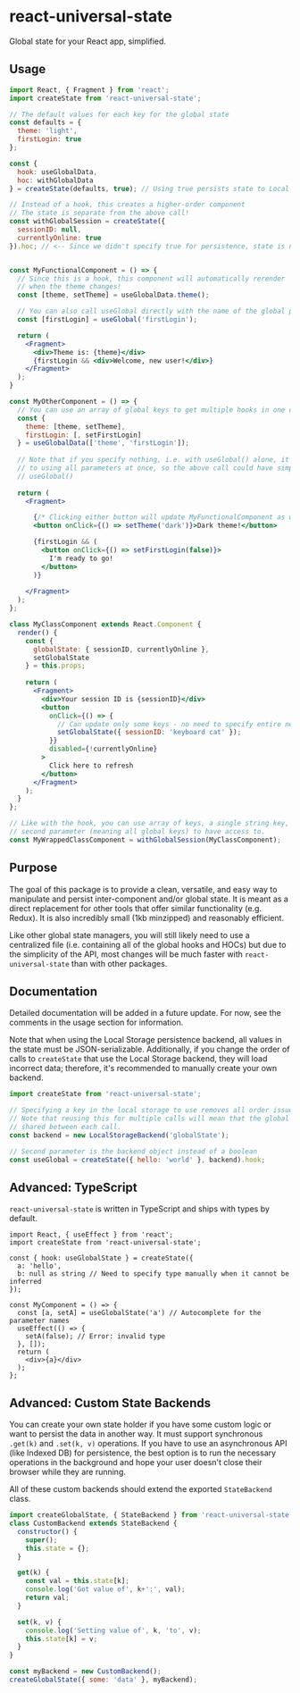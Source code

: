 # react-universal-state

Global state for your React app, simplified.

## Usage
```jsx
import React, { Fragment } from 'react';
import createState from 'react-universal-state';

// The default values for each key for the global state
const defaults = {
  theme: 'light',
  firstLogin: true
};

const {
  hook: useGlobalData,
  hoc: withGlobalData
} = createState(defaults, true); // Using true persists state to Local Storage

// Instead of a hook, this creates a higher-order component
// The state is separate from the above call!
const withGlobalSession = createState({
  sessionID: null,
  currentlyOnline: true
}).hoc; // <-- Since we didn't specify true for persistence, state is not saved


const MyFunctionalComponent = () => {
  // Since this is a hook, this component will automatically rerender
  // when the theme changes!
  const [theme, setTheme] = useGlobalData.theme();

  // You can also call useGlobal directly with the name of the global parameter
  const [firstLogin] = useGlobal('firstLogin');

  return (
    <Fragment>
      <div>Theme is: {theme}</div>
      {firstLogin && <div>Welcome, new user!</div>}
    </Fragment>
  );
}

const MyOtherComponent = () => {
  // You can use an array of global keys to get multiple hooks in one call!
  const {
    theme: [theme, setTheme],
    firstLogin: [, setFirstLogin]
  } = useGlobalData(['theme', 'firstLogin']);
  
  // Note that if you specify nothing, i.e. with useGlobal() alone, it defaults
  // to using all parameters at once, so the above call could have simply been
  // useGlobal()
  
  return (
    <Fragment>

      {/* Clicking either button will update MyFunctionalComponent as well */}
      <button onClick={() => setTheme('dark')}>Dark theme!</button>

      {firstLogin && (
        <button onClick={() => setFirstLogin(false)}>
          I'm ready to go!
        </button>
      )}
      
    </Fragment>
  );
};

class MyClassComponent extends React.Component {
  render() {
    const {
      globalState: { sessionID, currentlyOnline },
      setGlobalState
    } = this.props;
    
    return (
      <Fragment>
        <div>Your session ID is {sessionID}</div>
        <button
          onClick={() => {
            // Can update only some keys - no need to specify entire new state
            setGlobalState({ sessionID: 'keyboard cat' });
          }}
          disabled={!currentlyOnline}
        >
          Click here to refresh
        </button>
      </Fragment>
    );
  }
};

// Like with the hook, you can use array of keys, a single string key, or no
// second parameter (meaning all global keys) to have access to.
const MyWrappedClassComponent = withGlobalSession(MyClassComponent);
```

## Purpose
The goal of this package is to provide a clean, versatile, and easy way to manipulate and persist inter-component and/or global state. It is meant as a direct replacement for other tools that offer similar functionality (e.g. Redux). It is also incredibly small (1kb minzipped) and reasonably efficient.

Like other global state managers, you will still likely need to use a centralized file (i.e. containing all of the global hooks and HOCs) but due to the simplicity of the API, most changes will be much faster with `react-universal-state` than with other packages.

## Documentation
Detailed documentation will be added in a future update. For now, see the comments in the usage section for information.

Note that when using the Local Storage persistence backend, all values in the state must be JSON-serializable. Additionally, if you change the order of calls to `createState` that use the Local Storage backend, they will load incorrect data; therefore, it's recommended to manually create your own backend.
```js
import createState from 'react-universal-state';

// Specifying a key in the local storage to use removes all order issues
// Note that reusing this for multiple calls will mean that the global state is
// shared between each call.
const backend = new LocalStorageBackend('globalState');

// Second parameter is the backend object instead of a boolean
const useGlobal = createState({ hello: 'world' }, backend).hook;
```

## Advanced: TypeScript
`react-universal-state` is written in TypeScript and ships with types by default.
```tsx
import React, { useEffect } from 'react';
import createState from 'react-universal-state';

const { hook: useGlobalState } = createState({
  a: 'hello',
  b: null as string // Need to specify type manually when it cannot be inferred
});

const MyComponent = () => {
  const [a, setA] = useGlobalState('a') // Autocomplete for the parameter names
  useEffect(() => {
    setA(false); // Error: invalid type
  }, []);
  return (
    <div>{a}</div>
  );
};
```
## Advanced: Custom State Backends
You can create your own state holder if you have some custom logic or want to persist the data in another way. It must support synchronous `.get(k)` and `.set(k, v)` operations. If you have to use an asynchronous API (like Indexed DB) for persistence, the best option is to run the necessary operations in the background and hope your user doesn't close their browser while they are running.

All of these custom backends should extend the exported `StateBackend` class.

```js
import createGlobalState, { StateBackend } from 'react-universal-state';
class CustomBackend extends StateBackend {
  constructor() {
    super();
    this.state = {};
  }

  get(k) {
    const val = this.state[k];
    console.log('Got value of', k+':', val);
    return val;
  }

  set(k, v) {
    console.log('Setting value of', k, 'to', v);
    this.state[k] = v;
  }
}

const myBackend = new CustomBackend();
createGlobalState({ some: 'data' }, myBackend);
```